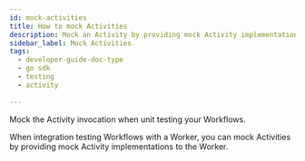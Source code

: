 ```yaml
---
id: mock-activities
title: How to mock Activities
description: Mock an Activity by providing mock Activity implementations to the Worker.
sidebar_label: Mock Activities
tags:
  - developer-guide-doc-type
  - go sdk
  - testing
  - activity
  
---
```


Mock the Activity invocation when unit testing your Workflows.

When integration testing Workflows with a Worker, you can mock Activities by providing mock Activity implementations to the Worker.
